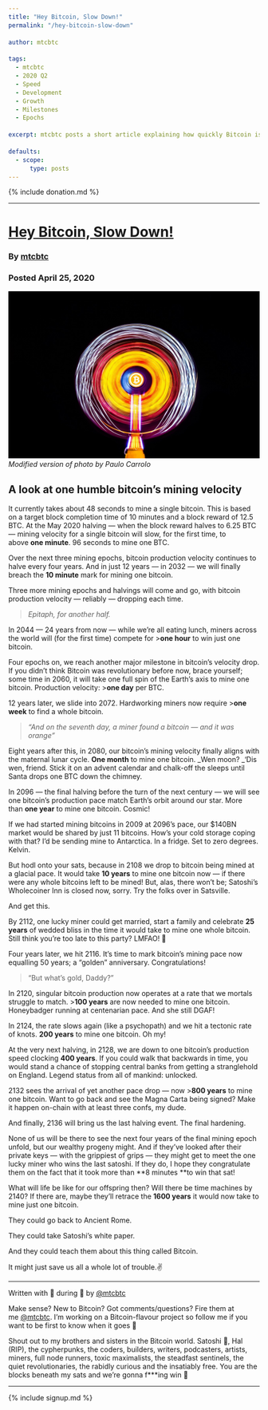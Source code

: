 ```yaml
---
title: "Hey Bitcoin, Slow Down!"
permalink: "/hey-bitcoin-slow-down"

author: mtcbtc

tags:
  - mtcbtc
  - 2020 Q2
  - Speed
  - Development
  - Growth
  - Milestones
  - Epochs

excerpt: mtcbtc posts a short article explaining how quickly Bitcoin is developing. Posted April 25, 2020.

defaults:
  - scope:
      type: posts
---
```


{% include donation.md %}

***

# [Hey Bitcoin, Slow Down!](https://medium.com/@mtc/hey-bitcoin-slow-down-d5a692d07619)
### By [mtcbtc](https://twitter.com/mtcbtc)
### Posted April 25, 2020

![](/assets/images/2020/m4/m1.png)
*Modified version of photo by Paulo Carrolo*

## A look at one humble bitcoin’s mining velocity

It currently takes about 48 seconds to mine a single bitcoin. This is based on a target block completion time of 10 minutes and a block reward of 12.5 BTC. At the May 2020 halving — when the block reward halves to 6.25 BTC — mining velocity for a single bitcoin will slow, for the first time, to above **one minute**. 96 seconds to mine one BTC.

Over the next three mining epochs, bitcoin production velocity continues to halve every four years. And in just 12 years — in 2032 — we will finally breach the **10 minute** mark for mining one bitcoin.

Three more mining epochs and halvings will come and go, with bitcoin production velocity — reliably — dropping each time.

> _Epitaph, for another half._

In 2044 — 24 years from now — while we’re all eating lunch, miners across the world will (for the first time) compete for >**one hour** to win just one bitcoin.

Four epochs on, we reach another major milestone in bitcoin’s velocity drop. If you didn’t think Bitcoin was revolutionary before now, brace yourself; some time in 2060, it will take one full spin of the Earth’s axis to mine one bitcoin. Production velocity: >**one day** per BTC.

12 years later, we slide into 2072. Hardworking miners now require >**one week** to find a whole bitcoin.

> _“And on the seventh day, a miner found a bitcoin — and it was orange”_

Eight years after this, in 2080, our bitcoin’s mining velocity finally aligns with the maternal lunar cycle. **One month** to mine one bitcoin. _Wen moon? _‘Dis wen, friend. Stick it on an advent calendar and chalk-off the sleeps until Santa drops one BTC down the chimney.

In 2096 — the final halving before the turn of the next century — we will see one bitcoin’s production pace match Earth’s orbit around our star. More than **one year** to mine one bitcoin. Cosmic!

If we had started mining bitcoins in 2009 at 2096’s pace, our $140BN market would be shared by just 11 bitcoins. How’s your cold storage coping with that? I’d be sending mine to Antarctica. In a fridge. Set to zero degrees. Kelvin.

But hodl onto your sats, because in 2108 we drop to bitcoin being mined at a glacial pace. It would take **10 years** to mine one bitcoin now — if there were any whole bitcoins left to be mined! But, alas, there won’t be; Satoshi’s Wholecoiner Inn is closed now, sorry. Try the folks over in Satsville.

And get this.

By 2112, one lucky miner could get married, start a family and celebrate **25 years** of wedded bliss in the time it would take to mine one whole bitcoin. Still think you’re too late to this party? LMFAO! 🤣

Four years later, we hit 2116. It’s time to mark bitcoin’s mining pace now equalling 50 years; a “golden” anniversary. Congratulations!

> “But what’s gold, Daddy?”

In 2120, singular bitcoin production now operates at a rate that we mortals struggle to match. >**100 years** are now needed to mine one bitcoin. Honeybadger running at centenarian pace. And she still DGAF!

In 2124, the rate slows again (like a psychopath) and we hit a tectonic rate of knots. **200 years** to mine one bitcoin. Oh my!

At the very next halving, in 2128, we are down to one bitcoin’s production speed clocking **400 years**. If you could walk that backwards in time, you would stand a chance of stopping central banks from getting a stranglehold on England. Legend status from all of mankind: unlocked.

2132 sees the arrival of yet another pace drop — now >**800 years** to mine one bitcoin. Want to go back and see the Magna Carta being signed? Make it happen on-chain with at least three confs, my dude.

And finally, 2136 will bring us the last halving event. The final hardening.

None of us will be there to see the next four years of the final mining epoch unfold, but our wealthy progeny might. And if they’ve looked after their private keys — with the grippiest of grips — they might get to meet the one lucky miner who wins the last satoshi. If they do, I hope they congratulate them on the fact that it took more than **8 minutes **to win that sat!

What will life be like for our offspring then? Will there be time machines by 2140? If there are, maybe they’ll retrace the **1600 years** it would now take to mine just one bitcoin.

They could go back to Ancient Rome.

They could take Satoshi’s white paper.

And they could teach them about this thing called Bitcoin.

It might just save us all a whole lot of trouble.✌️

***

Written with 🧡 during 🦠 by [@mtcbtc](http://twitter.com/mtcbtc)

Make sense? New to Bitcoin? Got comments/questions? Fire them at me [@mtcbtc](http://twitter.com/mtcbtc). I’m working on a Bitcoin-flavour project so follow me if you want to be first to know when it goes 🚀

Shout out to my brothers and sisters in the Bitcoin world. Satoshi 🙏, Hal (RIP), the cypherpunks, the coders, builders, writers, podcasters, artists, miners, full node runners, toxic maximalists, the steadfast sentinels, the quiet revolutionaries, the rabidly curious and the insatiably free. You are the blocks beneath my sats and we’re gonna f***ing win 👊


***

{% include signup.md %}
